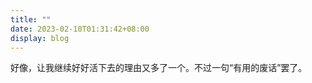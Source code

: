 ```yaml
---
title: ""
date: 2023-02-10T01:31:42+08:00
display: blog
---
```


好像，让我继续好好活下去的理由又多了一个。不过一句“有用的废话”罢了。
